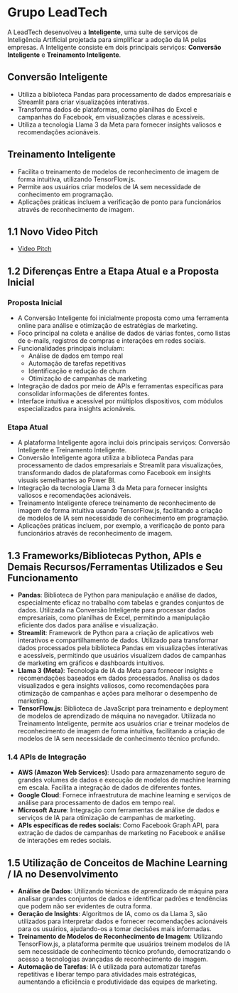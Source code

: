 # Grupo LeadTech

A LeadTech desenvolveu a **Inteligente**, uma suíte de serviços de Inteligência Artificial projetada para simplificar a adoção da IA pelas empresas. A Inteligente consiste em dois principais serviços: **Conversão Inteligente** e **Treinamento Inteligente**.

## Conversão Inteligente

- Utiliza a biblioteca Pandas para processamento de dados empresariais e Streamlit para criar visualizações interativas.
- Transforma dados de plataformas, como planilhas do Excel e campanhas do Facebook, em visualizações claras e acessíveis.
- Utiliza a tecnologia Llama 3 da Meta para fornecer insights valiosos e recomendações acionáveis.

## Treinamento Inteligente

- Facilita o treinamento de modelos de reconhecimento de imagem de forma intuitiva, utilizando TensorFlow.js.
- Permite aos usuários criar modelos de IA sem necessidade de conhecimento em programação.
- Aplicações práticas incluem a verificação de ponto para funcionários através de reconhecimento de imagem.


## 1.1 Novo Video Pitch
- [Video Pitch](https://youtu.be/zFzJcCEPr0M)


## 1.2 Diferenças Entre a Etapa Atual e a Proposta Inicial

### Proposta Inicial

- A Conversão Inteligente foi inicialmente proposta como uma ferramenta online para análise e otimização de estratégias de marketing.
- Foco principal na coleta e análise de dados de várias fontes, como listas de e-mails, registros de compras e interações em redes sociais.
- Funcionalidades principais incluíam:
  - Análise de dados em tempo real
  - Automação de tarefas repetitivas
  - Identificação e redução de churn
  - Otimização de campanhas de marketing
- Integração de dados por meio de APIs e ferramentas específicas para consolidar informações de diferentes fontes.
- Interface intuitiva e acessível por múltiplos dispositivos, com módulos especializados para insights acionáveis.

### Etapa Atual

- A plataforma Inteligente agora inclui dois principais serviços: Conversão Inteligente e Treinamento Inteligente.
- Conversão Inteligente agora utiliza a biblioteca Pandas para processamento de dados empresariais e Streamlit para visualizações, transformando dados de plataformas como Facebook em insights visuais semelhantes ao Power BI.
- Integração da tecnologia Llama 3 da Meta para fornecer insights valiosos e recomendações acionáveis.
- Treinamento Inteligente oferece treinamento de reconhecimento de imagem de forma intuitiva usando TensorFlow.js, facilitando a criação de modelos de IA sem necessidade de conhecimento em programação.
- Aplicações práticas incluem, por exemplo, a verificação de ponto para funcionários através de reconhecimento de imagem.

## 1.3 Frameworks/Bibliotecas Python, APIs e Demais Recursos/Ferramentas Utilizados e Seu Funcionamento

- **Pandas**: Biblioteca de Python para manipulação e análise de dados, especialmente eficaz no trabalho com tabelas e grandes conjuntos de dados. Utilizada na Conversão Inteligente para processar dados empresariais, como planilhas de Excel, permitindo a manipulação eficiente dos dados para análise e visualização.
- **Streamlit**: Framework de Python para a criação de aplicativos web interativos e compartilhamento de dados. Utilizado para transformar dados processados pela biblioteca Pandas em visualizações interativas e acessíveis, permitindo que usuários visualizem dados de campanhas de marketing em gráficos e dashboards intuitivos.
- **Llama 3 (Meta)**: Tecnologia de IA da Meta para fornecer insights e recomendações baseados em dados processados. Analisa os dados visualizados e gera insights valiosos, como recomendações para otimização de campanhas e ações para melhorar o desempenho de marketing.
- **TensorFlow.js**: Biblioteca de JavaScript para treinamento e deployment de modelos de aprendizado de máquina no navegador. Utilizada no Treinamento Inteligente, permite aos usuários criar e treinar modelos de reconhecimento de imagem de forma intuitiva, facilitando a criação de modelos de IA sem necessidade de conhecimento técnico profundo.

### 1.4 APIs de Integração

- **AWS (Amazon Web Services)**: Usado para armazenamento seguro de grandes volumes de dados e execução de modelos de machine learning em escala. Facilita a integração de dados de diferentes fontes.
- **Google Cloud**: Fornece infraestrutura de machine learning e serviços de análise para processamento de dados em tempo real.
- **Microsoft Azure**: Integração com ferramentas de análise de dados e serviços de IA para otimização de campanhas de marketing.
- **APIs específicas de redes sociais**: Como Facebook Graph API, para extração de dados de campanhas de marketing no Facebook e análise de interações em redes sociais.

## 1.5 Utilização de Conceitos de Machine Learning / IA no Desenvolvimento

- **Análise de Dados**: Utilizando técnicas de aprendizado de máquina para analisar grandes conjuntos de dados e identificar padrões e tendências que podem não ser evidentes de outra forma.
- **Geração de Insights**: Algoritmos de IA, como os da Llama 3, são utilizados para interpretar dados e fornecer recomendações acionáveis para os usuários, ajudando-os a tomar decisões mais informadas.
- **Treinamento de Modelos de Reconhecimento de Imagem**: Utilizando TensorFlow.js, a plataforma permite que usuários treinem modelos de IA sem necessidade de conhecimento técnico profundo, democratizando o acesso a tecnologias avançadas de reconhecimento de imagem.
- **Automação de Tarefas**: IA é utilizada para automatizar tarefas repetitivas e liberar tempo para atividades mais estratégicas, aumentando a eficiência e produtividade das equipes de marketing.
